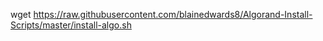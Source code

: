 wget https://raw.githubusercontent.com/blainedwards8/Algorand-Install-Scripts/master/install-algo.sh